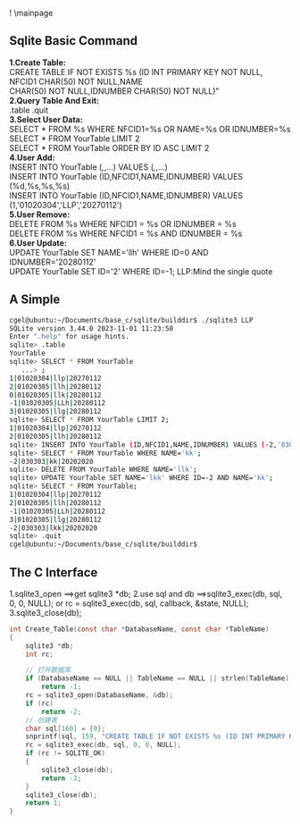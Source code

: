 ! \mainpage 
## Sqlite Basic Command
**1.Create Table:**  
CREATE TABLE IF NOT EXISTS %s (ID INT PRIMARY KEY NOT NULL, NFCID1 CHAR(50) NOT NULL,NAME  
CHAR(50) NOT NULL,IDNUMBER CHAR(50) NOT NULL)"  
**2.Query Table And Exit:**   
.table .quit   
**3.Select User Data:**    
SELECT * FROM %s WHERE NFCID1=%s OR NAME=%s OR IDNUMBER=%s  
SELECT * FROM YourTable LIMIT 2  
SELECT * FROM YourTable ORDER BY ID ASC LIMIT 2   
**4.User Add:**    
INSERT INTO YourTable (*,*,...) VALUES (*,*,...)  
INSERT INTO YourTable (ID,NFCID1,NAME,IDNUMBER) VALUES (%d,%s,%s,%s)  
INSERT INTO YourTable (ID,NFCID1,NAME,IDNUMBER) VALUES (1,'01020304','LLP','20270112')  
**5.User Remove:**   
DELETE FROM %s WHERE NFCID1 = %s OR IDNUMBER = %s  
DELETE FROM %s WHERE NFCID1 = %s AND IDNUMBER = %s  
**6.User Update:**  
UPDATE YourTable SET NAME='llh' WHERE ID=0 AND IDNUMBER='20280112'  
UPDATE YourTable SET ID='2' WHERE ID=-1; LLP:Mind the single quote  

## A Simple
```bash
cgel@ubuntu:~/Documents/base_c/sqlite/builddir$ ./sqlite3 LLP
SQLite version 3.44.0 2023-11-01 11:23:50
Enter ".help" for usage hints.
sqlite> .table
YourTable
sqlite> SELECT * FROM YourTable
   ...> ;
1|01020304|llp|20270112
2|01020305|llh|20280112
0|01020305|llk|20280112
-1|01020305|LLh|20280112
3|01020305|llg|20280112
sqlite> SELECT * FROM YourTable LIMIT 2;
1|01020304|llp|20270112
2|01020305|llh|20280112
sqlite> INSERT INTO YourTable (ID,NFCID1,NAME,IDNUMBER) VALUES (-2,'030303','kk','20202020');
sqlite> SELECT * FROM YourTable WHERE NAME='kk';
-2|030303|kk|20202020
sqlite> DELETE FROM YourTable WHERE NAME='llk';
sqlite> UPDATE YourTable SET NAME='lkk' WHERE ID=-2 AND NAME='kk';
sqlite> SELECT * FROM YourTable;
1|01020304|llp|20270112
2|01020305|llh|20280112
-1|01020305|LLh|20280112
3|01020305|llg|20280112
-2|030303|lkk|20202020
sqlite> .quit
cgel@ubuntu:~/Documents/base_c/sqlite/builddir$ 
```

## The C Interface
1.sqlite3_open ==>get sqlite3 *db;
2.use sql and db ==>sqlite3_exec(db, sql, 0, 0, NULL);
or  rc = sqlite3_exec(db, sql, callback, &state, NULL);
3.sqlite3_close(db);
```c
int Create_Table(const char *DatabaseName, const char *TableName)
{
    sqlite3 *db;
    int rc;

    // 打开数据库
    if (DatabaseName == NULL || TableName == NULL || strlen(TableName) >= 40)
        return -1;
    rc = sqlite3_open(DatabaseName, &db);
    if (rc)
        return -2;
    // 创建表
    char sql[160] = {0};
    snprintf(sql, 159, "CREATE TABLE IF NOT EXISTS %s (ID INT PRIMARY KEY NOT NULL, NFCID1 CHAR(50) NOT NULL,NAME CHAR(50) NOT NULL,IDNUMBER CHAR(50) NOT NULL)", TableName);
    rc = sqlite3_exec(db, sql, 0, 0, NULL);
    if (rc != SQLITE_OK)
    {
        sqlite3_close(db);
        return -3;
    }
    sqlite3_close(db);
    return 1;
}
```